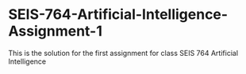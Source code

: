 # SEIS-764-Artificial-Intelligence-Assignment-1
This is the solution for the first assignment for class SEIS 764 Artificial Intelligence
